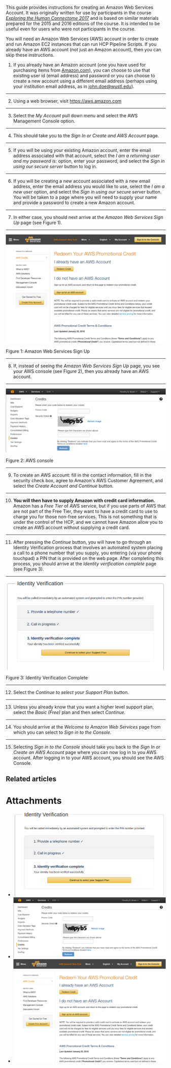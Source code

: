 This guide provides instructions for creating an Amazon Web Services Account. It was originally written for use by participants in the course *[Exploring the Human Connectome 2017](https://store.humanconnectome.org/courses/2017/exploring-the-human-connectome.php)* and is based on similar materials prepared for the 2015 and 2016 editions of the course. It is intended to be useful even for users who were not participants in the course.

You will need an Amazon Web Services (AWS) account in order to create and run Amazon EC2 instances that can run HCP Pipeline Scripts. If you already have an AWS account (not just an Amazon account), then you can skip these instructions.

1. If you already have an Amazon account (one you have used for purchasing items from [Amazon.com](http://Amazon.com)), you can choose to use that existing user id (email address) and password or you can choose to create a new account using a different email address (perhaps using your institution email address, as in [john.doe@wustl.edu](mailto:john.doe@wustl.edu)).  


---
2. Using a web browser, visit <https://aws.amazon.com>

---
3. Select the *My Account* pull down menu and select the AWS Management Console option.  


---
4. This should take you to the *Sign In or Create and AWS Account* page.  


---
5. If you will be using your existing Amazon account, enter the email address associated with that account, select the *I am a returning user and my password is:* option, enter your password, and select the *Sign in using our secure server* button to log in.

---
6. If you will be creating a new account associated with a new email address, enter the email address you would like to use, select the *I am a new user* option, and select the *Sign in using our secure server* button. You will be taken to a page where you will need to supply your name and provide a password to create a new Amazon account.

---
7. In either case, you should next arrive at the *Amazon Web Services Sign Up* page (see Figure 1).  


---

  
  ![](./assets/Figure1.png)   
  
Figure 1: Amazon Web Services Sign Up  
  


---
8. If, instead of seeing the *Amazon Web Services Sign Up* page, you see your AWS console (see Figure 2), then you already have an AWS account.  


---

  
  ![](./assets/Figure2.png)   
  
Figure 2: AWS console  
  


---
9. To create an AWS account: fill in the contact information, fill in the security check box, agree to Amazon's AWS Customer Agreement, and select the *Create Account and Continue* button.

---
10. **You will then have to supply Amazon with credit card information.** Amazon has a *Free Tier* of AWS service, but if you use parts of AWS that are not part of the Free Tier, they want to have a credit card to use to charge you for those non-free services. This is not something that is under the control of the HCP, and we cannot have Amazon allow you to create an AWS account without supplying a credit card.

---
11. After pressing the *Continue* button, you will have to go through an Identity Verification process that involves an automated system placing a call to a phone number that you supply, you entering (via your phone touchpad) a PIN that is provided on the web page. After completing this process, you should arrive at the *Identity verification complete* page (see Figure 3).  


---

  
  ![](./assets/Figure3.png)   
  
Figure 3: Identity Verification Complete  
  


---
12. Select the *Continue to select your Support Plan* button.

---
13. Unless you already know that you want a higher level support plan, select the *Basic (Free)* plan and then select *Continue.* 

---
14. You should arrive at the *Welcome to Amazon Web Services* page from which you can select to *Sign in to the Console.* 

---
15. Selecting *Sign in to the Console* should take you back to the *Sign In or Create an AWS Account* page where you can now log in to you AWS account. After logging in to your AWS account, you should see the AWS Console.


## Related articles


  


  




# Attachments

- ![](./assets/Figure3.png)
- ![](./assets/Figure2.png)
- ![](./assets/Figure1.png)
